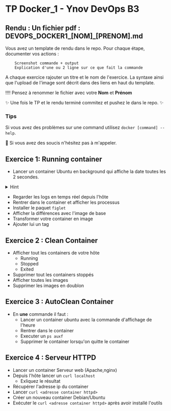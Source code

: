 # TP Docker_1 - Ynov DevOps B3


## **Rendu :** Un fichier pdf : DEVOPS_DOCKER1_[NOM]\_[PRENOM].md

Vous avez un template de rendu dans le repo. 
Pour chaque étape, documenter vos actions : 

        Screenshot commande + output
        Explication d'une ou 2 ligne sur ce que fait la commande
        
A chaque exercice rajouter un titre et le nom de l'exercice. La syntaxe ainsi que l'upload de l'image sont décrit dans des liens en haut du template.

:bangbang::bangbang: Pensez à renommer le fichier avec votre **Nom** et **Prénom**

:sparkles: Une fois le TP et le rendu terminé commitez et pushez le dans le repo. :sparkles:
  
### Tips   
Si vous avez des problèmes sur une command utilisez `docker [command] --help`.

:raising_hand: Si vous avez des soucis n'hésitez pas à m'appeler. 
 
## Exercice 1: Running container

- Lancer un container Ubuntu en background qui affiche la date toutes les 2 secondes.

<details>
  <summary>Hint</summary>
  
  
  ```bash
  while true; do date; sleep 2; done
  ```
  
</details>

- Regarder les logs en temps réel depuis l'hôte
- Rentrer dans le container et afficher les processus
- Installer le paquet `figlet`
- Afficher la différences avec l'image de base
- Transformer votre container en image
- Ajouter lui un tag

## Exercice 2 : Clean Container

- Afficher tout les containers de votre hôte
  - Running
  - Stopped
  - Exited
- Supprimer tout les containers stoppés
- Afficher toutes les images
- Supprimer les images en doublon



## Exercice 3 : AutoClean Container

- En **une** commande il faut : 
  - Lancer un container ubuntu avec la commande d'affichage de l'heure 
  - Rentrer dans le container
  - Executer un `ps auxf`
  - Supprimer le container lorsqu'on quitte le container

## Exercice 4 : Serveur HTTPD

- Lancer un container Serveur web (Apache,nginx)
- Depuis l'hôte lancer un `curl localhost`
  - Exliquez le résultat
- Récupérer l'adresse ip du container
- Lancer `curl <adresse container httpd>`
- Créer un nouveau container Debian/Ubuntu
- Exécuter le `curl <adresse container httpd>` après avoir installé l'outils

